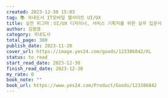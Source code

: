 ```yaml
---
created: 2023-12-30 15:03
tag: 📚 국내도서 IT모바일 웹사이트 UI/UX
title: 실전 피그마：UI/UX 디자이너, 서비스 기획자를 위한 실무 입문서
author: 김범용
category: 국내도서
total_page: 380
publish_date: 2023-11-20
cover_url: https://image.yes24.com/goods/123386842/XL
status: to_read
start_read_date: 2023-12-30
finish_read_date: 2023-12-30
my_rate: 0
book_note: ""
book_url: https://www.yes24.com/Product/Goods/123386842
---
```



